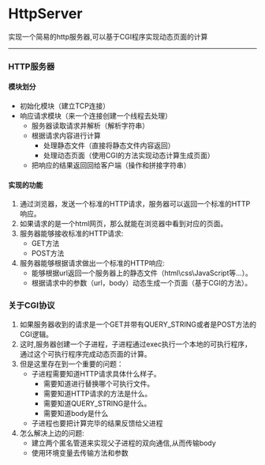 # HttpServer

实现一个简易的http服务器,可以基于CGI程序实现动态页面的计算

****
### HTTP服务器

#### 模块划分
  * 初始化模块（建立TCP连接）
  * 响应请求模块（来一个连接创建一个线程去处理）
    - 服务器读取请求并解析（解析字符串）
    - 根据请求内容进行计算
        - 处理静态文件（直接将静态文件内容返回）
        - 处理动态页面（使用CGI的方法实现动态计算生成页面）
    - 把响应的结果返回回给客户端（操作和拼接字符串）

#### 实现的功能

1. 通过浏览器，发送一个标准的HTTP请求，服务器可以返回一个标准的HTTP响应。
2. 如果请求的是一个html网页，那么就能在浏览器中看到对应的页面。
3. 服务器能够接收标准的HTTP请求:
    - GET方法
    - POST方法
2. 服务器能够根据请求做出一个标准的HTTP响应:
    - 能够根据url返回一个服务器上的静态文件（html\css\JavaScript等...）。
    - 根据请求中的参数（url，body）动态生成一个页面（基于CGI的方法）。

### 关于CGI协议

1. 如果服务器收到的请求是一个GET并带有QUERY_STRING或者是POST方法的CGI逻辑。
2. 这时,服务器创建一个子进程，子进程通过exec执行一个本地的可执行程序，通过这个可执行程序完成动态页面的计算。
3. 但是这里存在到一个重要的问题：
    - 子进程需要知道HTTP请求具体什么样子。
        - 需要知道进行替换哪个可执行文件。
        - 需要知道HTTP请求的方法是什么。
        - 需要知道QUERY_STRING是什么。
        - 需要知道body是什么
    - 子进程也要把计算完毕的结果反馈给父进程
4. 怎么解决上边的问题:
   - 建立两个匿名管道来实现父子进程的双向通信,从而传输body
   - 使用环境变量去传输方法和参数
